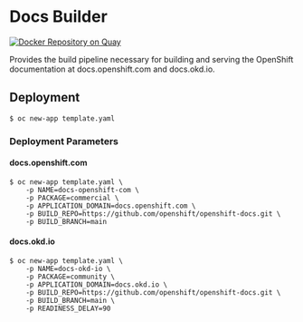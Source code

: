 # Docs Builder

[![Docker Repository on Quay](https://quay.io/repository/openshift-cs/docs-builder/status "Docker Repository on Quay")](https://quay.io/repository/openshift-cs/docs-builder)

Provides the build pipeline necessary for building and serving the
OpenShift documentation at docs.openshift.com and docs.okd.io.

## Deployment

```
$ oc new-app template.yaml
```

### Deployment Parameters

#### docs.openshift.com

```
$ oc new-app template.yaml \
    -p NAME=docs-openshift-com \
    -p PACKAGE=commercial \
    -p APPLICATION_DOMAIN=docs.openshift.com \
    -p BUILD_REPO=https://github.com/openshift/openshift-docs.git \
    -p BUILD_BRANCH=main
```


#### docs.okd.io

```
$ oc new-app template.yaml \
    -p NAME=docs-okd-io \
    -p PACKAGE=community \
    -p APPLICATION_DOMAIN=docs.okd.io \
    -p BUILD_REPO=https://github.com/openshift/openshift-docs.git \
    -p BUILD_BRANCH=main \
    -p READINESS_DELAY=90
```
